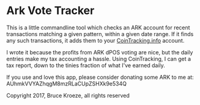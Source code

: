 Ark Vote Tracker
================
This is a little commandline tool which checks an ARK account for recent transactions matching a given pattern, within a given date range.
If it finds any such transactions, it adds them to your [CoinTracking.info](https://cointracking.info?ref=B456545) account.

I wrote it because the profits from ARK dPOS voting are nice, but the daily entries make my tax accounting a hassle.
Using CoinTracking, I can get a tax report, down to the tinies fraction of what I've earned daily.

If you use and love this app, please consider donating some ARK to me at: AUhmkVVYAZhqgM8mzRLaCUpZSHXk9e534Q

Copyright 2017, Bruce Kroeze, all rights reserved
